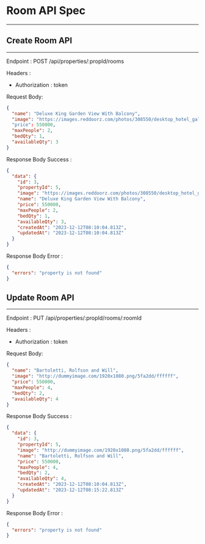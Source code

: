 # Room API Spec

---

## Create Room API

---

Endpoint : POST /api/properties/:propId/rooms

Headers :

- Authorization : token

Request Body:

```json
{
  "name": "Deluxe King Garden View With Balcony",
  "image": "https://images.reddoorz.com/photos/308550/desktop_hotel_gallery_large_900x600_DSC06927.webp"
  "price": 550000,
  "maxPeople": 2,
  "bedQty": 1,
  "availableQty": 3
}
```

Response Body Success :

```json
{
  "data": {
    "id": 3,
    "propertyId": 5,
    "image": "https://images.reddoorz.com/photos/308550/desktop_hotel_gallery_large_900x600_DSC06927.webp",
    "name": "Deluxe King Garden View With Balcony",
    "price": 550000,
    "maxPeople": 2,
    "bedQty": 1,
    "availableQty": 3,
    "createdAt": "2023-12-12T08:10:04.813Z",
    "updatedAt": "2023-12-12T08:10:04.813Z"
  }
}
```

Response Body Error :

```json
{
  "errors": "property is not found"
}
```

## Update Room API

---

Endpoint : PUT /api/properties/:propId/rooms/:roomId

Headers :

- Authorization : token

Request Body:

```json
{
  "name": "Bartoletti, Rolfson and Will",
  "image": "http://dummyimage.com/1920x1080.png/5fa2dd/ffffff",
  "price": 550000,
  "maxPeople": 4,
  "bedQty": 2,
  "availableQty": 4
}
```

Response Body Success :

```json
{
  "data": {
    "id": 3,
    "propertyId": 5,
    "image": "http://dummyimage.com/1920x1080.png/5fa2dd/ffffff",
    "name": "Bartoletti, Rolfson and Will",
    "price": 550000,
    "maxPeople": 4,
    "bedQty": 2,
    "availableQty": 4,
    "createdAt": "2023-12-12T08:10:04.813Z",
    "updatedAt": "2023-12-12T08:15:22.813Z"
  }
}
```

Response Body Error :

```json
{
  "errors": "property is not found"
}
```